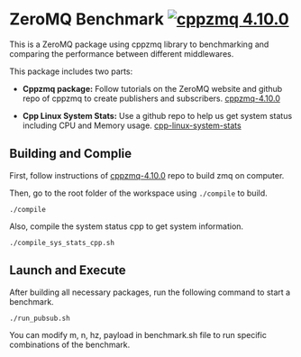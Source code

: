 # ZeroMQ Benchmark [![cppzmq 4.10.0](https://img.shields.io/badge/cppzmq-4.10.0-blue)](https://github.com/zeromq/cppzmq)
This is a ZeroMQ package using cppzmq library to benchmarking and comparing the performance between different middlewares.

This package includes two parts:

* **Cppzmq package:** Follow tutorials on the ZeroMQ website and github repo of cppzmq to create publishers and subscribers. [cppzmq-4.10.0](https://github.com/zeromq/cppzmq)

* **Cpp Linux System Stats:** Use a github repo to help us get system status including CPU and Memory usage. [cpp-linux-system-stats](https://github.com/improvess/cpp-linux-system-stats)

## Building and Complie

First, follow instructions of [cppzmq-4.10.0](https://github.com/zeromq/cppzmq) repo to build zmq on computer.

Then, go to the root folder of the workspace using `./compile` to build.
```
./compile
```

Also, compile the system status cpp to get system information.
```
./compile_sys_stats_cpp.sh
```


## Launch and Execute
After building all necessary packages, run the following command to start a benchmark.
```
./run_pubsub.sh
```
You can modify m, n, hz, payload in benchmark.sh file to run specific combinations of the benchmark.
